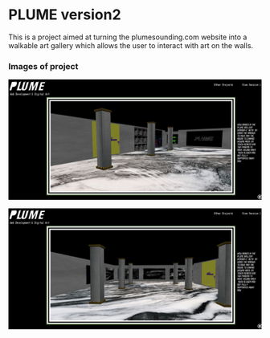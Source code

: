 # PLUME version2

This is a project aimed at turning the plumesounding.com website into a walkable art gallery which allows the user to interact with art on the walls.

### Images of project

![](https://github.com/JoeHancock1995/plumev2/blob/master/assets/Screen%20Shot%202020-02-02%20at%205.01.21%20PM.png)

![](https://github.com/JoeHancock1995/plumev2/blob/master/assets/Screen%20Shot%202020-02-02%20at%205.01.53%20PM.png)

# 
